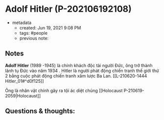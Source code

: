 # Adolf Hitler (P-202106192108)

- metadata
	- created: Jun 19, 2021 9:08 PM
	- tags: #people 
	- previous note:

## Notes
**Adolf Hitler** (1989 -1945) là chính khách độc tài người Đức, ông trở thành lãnh tụ Đức vào năm 1934 . Hitler là người phát động chiến tranh thế giới thứ 2 bằng cuộc phát động chiến tranh xâm lược Ba Lan. [[L-210620-1444 Hitler_01#^d0f125]]

Ông là nhân vật chính gây ra tội ác diệt chủng [[Holocaust P-210619-2059|Holocaust]] 

## Questions & thoughts:
